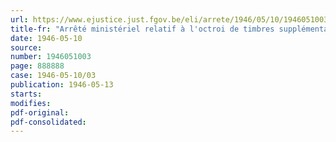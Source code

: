 ```yaml
---
url: https://www.ejustice.just.fgov.be/eli/arrete/1946/05/10/1946051003/justel
title-fr: "Arrêté ministériel relatif à l'octroi de timbres supplémentaires aux employés"
date: 1946-05-10
source:
number: 1946051003
page: 888888
case: 1946-05-10/03
publication: 1946-05-13
starts:
modifies:
pdf-original:
pdf-consolidated:
---
```



